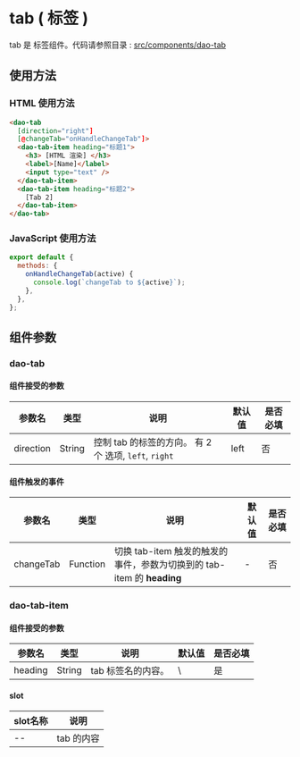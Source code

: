 # tab ( 标签 )

tab 是 标签组件。代码请参照目录 : [src/components/dao-tab](../src/components/dao-tab)

## 使用方法

### HTML 使用方法

```HTML
<dao-tab
  [direction="right"]
  [@changeTab="onHandleChangeTab"]>
  <dao-tab-item heading="标题1">
    <h3> [HTML 渲染] </h3>
    <label>[Name]</label>
    <input type="text" />
  </dao-tab-item>
  <dao-tab-item heading="标题2">
    [Tab 2]
  </dao-tab-item>
</dao-tab>
```

### JavaScript 使用方法

```JavaScript
export default {
  methods: {
    onHandleChangeTab(active) {
      console.log(`changeTab to ${active}`);
    },
  },
};
```

## 组件参数

### dao-tab

#### 组件接受的参数

参数名 | 类型 | 说明 | 默认值 | 是否必填
-|-|-|-|-
direction | String | 控制 tab 的标签的方向。 有 2 个 选项, `left`, `right` | left | 否

#### 组件触发的事件

参数名 | 类型 | 说明 | 默认值 | 是否必填
-|-|-|-|-
changeTab | Function | 切换 tab-item 触发的触发的事件，参数为切换到的 tab-item 的 __heading__ | - | 否

### dao-tab-item

#### 组件接受的参数

参数名 | 类型 | 说明 | 默认值 | 是否必填
-|-|-|-|-
heading | String | tab 标签名的内容。 | \ | 是

#### slot

slot名称 | 说明
-|-
 -- | tab 的内容
